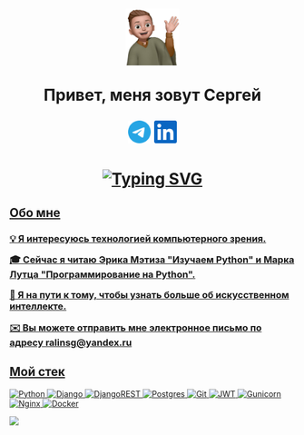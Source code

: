 <h1 align="center"><img src="https://raw.githubusercontent.com/ralinsg/ralinsg/6f6bf5db7935a265cdbe171a6178ca35fb706b39/swg/ralinsg.svg" height="100"/> <p>Привет, меня зовут Сергей<p> <a href="https://t.me/Ralinsg" ><img src="https://raw.githubusercontent.com/ralinsg/ralinsg/6f6bf5db7935a265cdbe171a6178ca35fb706b39/swg/telegramm.svg" height="40"/></a> <a href="https://www.linkedin.com/in/ralinsg"><img src="https://raw.githubusercontent.com/ralinsg/ralinsg/6f6bf5db7935a265cdbe171a6178ca35fb706b39/swg/linkedin.svg" height="40"/></a><p> </h1>

<h1 align="center"><a href="https://git.io/typing-svg"><img src="https://readme-typing-svg.demolab.com?font=Fira+Code&pause=1000&color=688A95&center=%D0%B8%D1%81%D1%82%D0%B8%D0%BD%D0%BD%D1%8B%D0%B9&vCenter=%D0%B8%D1%81%D1%82%D0%B8%D0%BD%D0%BD%D1%8B%D0%B9&width=435&lines=Python-%D1%80%D0%B0%D0%B7%D1%80%D0%B0%D0%B1%D0%BE%D1%82%D1%87%D0%B8%D0%BA+(backend)" alt="Typing SVG" /> </h1>
<h2>Обо мне</h2>
<h3>
💡 Я интересуюсь технологией компьютерного зрения.<p>
<p>🎓 Сейчас я читаю Эрика Мэтиза "Изучаем Python" и Марка Лутца "Программирование на Python".<p>
🌱 Я на пути к тому, чтобы узнать больше об искусственном интеллекте.<p>
✉️ Вы можете отправить мне электронное письмо по адресу ralinsg@yandex.ru

</h3>
<h2>Мой стек</h2>

![Python](https://img.shields.io/badge/python-3670A0?style=for-the-badge&logo=python&logoColor=ffdd54) ![Django](https://img.shields.io/badge/django-%23092E20.svg?style=for-the-badge&logo=django&logoColor=white) ![DjangoREST](https://img.shields.io/badge/DJANGO-REST-ff1709?style=for-the-badge&logo=django&logoColor=white&color=ff1709&labelColor=gray) ![Postgres](https://img.shields.io/badge/postgres-%23316192.svg?style=for-the-badge&logo=postgresql&logoColor=white) ![Git](https://img.shields.io/badge/git-%23F05033.svg?style=for-the-badge&logo=git&logoColor=white) ![JWT](https://img.shields.io/badge/JWT-black?style=for-the-badge&logo=JSON%20web%20tokens) ![Gunicorn](https://img.shields.io/badge/gunicorn-%298729.svg?style=for-the-badge&logo=gunicorn&logoColor=white) ![Nginx](https://img.shields.io/badge/nginx-%23009639.svg?style=for-the-badge&logo=nginx&logoColor=white) ![Docker](https://img.shields.io/badge/docker-%230db7ed.svg?style=for-the-badge&logo=docker&logoColor=white)

![](http://github-profile-summary-cards.vercel.app/api/cards/profile-details?username=ralinsg&theme=zenburn)
